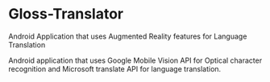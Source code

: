 # Gloss-Translator
Android Application that uses Augmented Reality features for Language Translation

Android application that uses Google Mobile Vision API for Optical character recognition and Microsoft translate API for language translation. 
